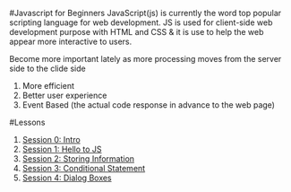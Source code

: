 #Javascript for Beginners
JavaScript(js) is currently the word top popular scripting language for web development. JS is used for client-side web development purpose with HTML and CSS & it is use to help the web appear more interactive to users.

Become more important lately as more processing moves from the server side to the clide side 
1. More efficient 
2. Better user experience 
3. Event Based (the actual code response in advance to the web page)

#Lessons
1. [Session 0: Intro](https://github.com/yclim95/JavaScript-for-Beginners/tree/master/session0_intro_to_js)
2. [Session 1: Hello to JS](https://github.com/yclim95/JavaScript-for-Beginners/tree/master/session1_hello_js)
3. [Session 2: Storing Information](https://github.com/yclim95/JavaScript-for-Beginners/tree/master/session2_storing_informations)
4. [Session 3: Conditional Statement](https://github.com/yclim95/JavaScript-for-Beginners/tree/master/session3_conditional_statements)
5. [Session 4: Dialog Boxes](https://github.com/yclim95/JavaScript-for-Beginners/tree/master/session4_dialog_boxes)